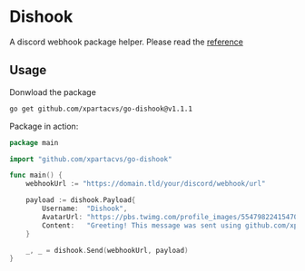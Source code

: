 # Dishook

A discord webhook package helper. Please read the [reference](https://birdie0.github.io/discord-webhooks-guide/discord_webhook.html)

## Usage

Donwload the package

```bash
go get github.com/xpartacvs/go-dishook@v1.1.1
```

Package in action:

```go
package main

import "github.com/xpartacvs/go-dishook"

func main() {
    webhookUrl := "https://domain.tld/your/discord/webhook/url"

    payload := dishook.Payload{
        Username:  "Dishook",
        AvatarUrl: "https://pbs.twimg.com/profile_images/554798224154701824/mWd3laxO_400x400.png",
        Content:   "Greeting! This message was sent using github.com/xpartacvs/go-dishook",
    }

    _, _ = dishook.Send(webhookUrl, payload)
}
```
